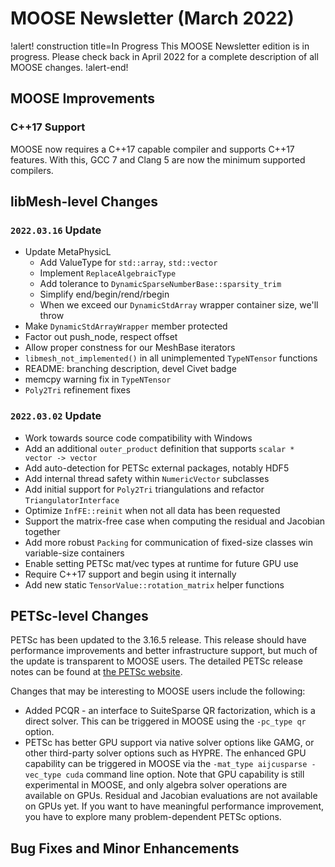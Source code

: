 # MOOSE Newsletter (March 2022)

!alert! construction title=In Progress
This MOOSE Newsletter edition is in progress. Please check back in April 2022
for a complete description of all MOOSE changes.
!alert-end!

## MOOSE Improvements

### C++17 Support

MOOSE now requires a C++17 capable compiler and supports C++17 features. With this, GCC 7 and Clang 5 are now the minimum supported compilers.

## libMesh-level Changes

### `2022.03.16` Update

- Update MetaPhysicL
  - Add ValueType for `std::array`, `std::vector`
  - Implement `ReplaceAlgebraicType`
  - Add tolerance to `DynamicSparseNumberBase::sparsity_trim`
  - Simplify end/begin/rend/rbegin
  - When we exceed our `DynamicStdArray` wrapper container size, we'll throw
- Make `DynamicStdArrayWrapper` member protected
- Factor out push_node, respect offset
- Allow proper constness for our MeshBase iterators
- `libmesh_not_implemented()` in all unimplemented `TypeNTensor` functions
- README: branching description, devel Civet badge
- memcpy warning fix in `TypeNTensor`
- `Poly2Tri` refinement fixes

### `2022.03.02` Update

- Work towards source code compatibility with Windows
- Add an additional `outer_product` definition that supports `scalar * vector -> vector`
- Add auto-detection for PETSc external packages, notably HDF5
- Add internal thread safety within `NumericVector` subclasses
- Add initial support for `Poly2Tri` triangulations and refactor `TriangulatorInterface`
- Optimize `InfFE::reinit` when not all data has been requested
- Support the matrix-free case when computing the residual and Jacobian together
- Add more robust `Packing` for communication of fixed-size classes win variable-size containers
- Enable setting PETSc mat/vec types at runtime for future GPU use
- Require C++17 support and begin using it internally
- Add new static `TensorValue::rotation_matrix` helper functions

## PETSc-level Changes

PETSc has been updated to the 3.16.5 release. This release should have performance
improvements and better infrastructure support, but much of the update is transparent
to MOOSE users. The detailed PETSc release notes can be found at [the PETSc website](https://petsc.org/release/docs/changes/316/).

Changes that may be interesting to MOOSE users include the following:  
- Added PCQR - an interface to SuiteSparse QR factorization, which is a direct
  solver. This can be triggered in MOOSE using the `-pc_type qr` option.
- PETSc has better GPU support via native solver options like GAMG, or other third-party
  solver options such as HYPRE. The enhanced GPU capability can be triggered in
  MOOSE via the `-mat_type aijcusparse -vec_type cuda` command line option. Note
  that GPU capability is still experimental in MOOSE, and only algebra solver
  operations are available on GPUs. Residual and Jacobian evaluations are not
  available on GPUs yet. If you want to have meaningful performance improvement,
  you have to explore many problem-dependent PETSc options.

## Bug Fixes and Minor Enhancements
